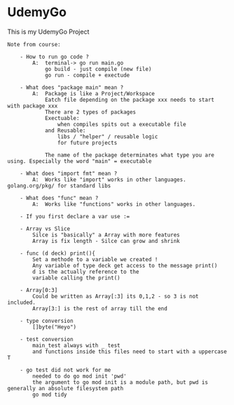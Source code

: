 # UdemyGo
This is my UdemyGo Project

	Note from course:

		- How to run go code ?
			A:  terminal-> go run main.go
			    go build - just compile (new file)
			    go run - compile + exectude 

		- What does "package main" mean ?
            A:  Package is like a Project/Workspace
                Eatch file depending on the package xxx needs to start with package xxx
                There are 2 types of packages
                Exectuable:
                    when compiles spits out a executable file
                and Reusable:
                    libs / "helper" / reusable logic
                    for future projects
                
                The name of the package determinates what type you are using. Especially the word "main" = executable
        
        - What does "import fmt" mean ?
            A:  Works like "import" works in other languages. golang.org/pkg/ for standard libs

        - What does "func" mean ?
            A:  Works like "functions" works in other languages. 

        - If you first declare a var use :=

        - Array vs Slice
            Silce is "basically" a Array with more features
            Array is fix length - Silce can grow and shrink

        - func (d deck) print(){
            Set a methode to a variable we created !
            Any variable of type deck get access to the message print()
            d is the actually reference to the 
            variable calling the print()

        - Array[0:3]
            Could be written as Array[:3] its 0,1,2 - so 3 is not included.
            Array[3:] is the rest of array till the end

        - type conversion
            []byte("Heyo")

        - test conversion
            main_test always with _ test
            and functions inside this files need to start with a uppercase T
        
        - go test did not work for me
            needed to do go mod init 'pwd'
            the argument to go mod init is a module path, but pwd is generally an absolute filesystem path
            go mod tidy
            